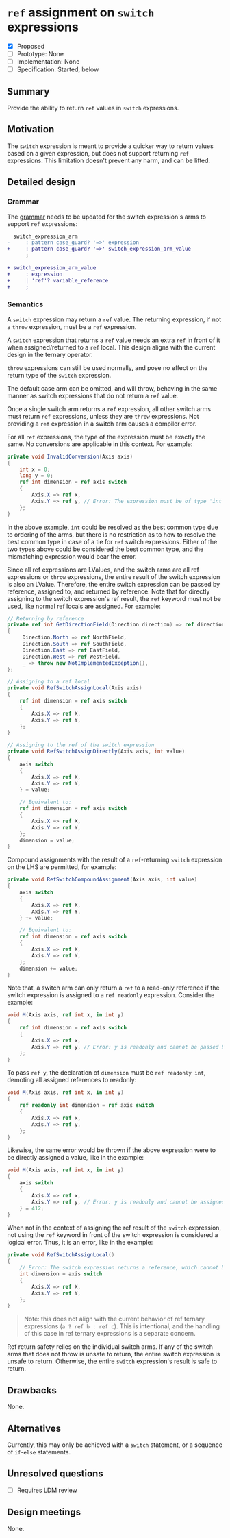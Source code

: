 # `ref` assignment on `switch` expressions

* [x] Proposed
* [ ] Prototype: None
* [ ] Implementation: None
* [ ] Specification: Started, below

## Summary
[summary]: #summary

Provide the ability to return `ref` values in `switch` expressions.

## Motivation
[motivation]: #motivation

The `switch` expression is meant to provide a quicker way to return values based on a given expression, but does not support returning `ref` expressions. This limitation doesn't prevent any harm, and can be lifted.

## Detailed design
[design]: #detailed-design

### Grammar
The [grammar](https://learn.microsoft.com/en-us/dotnet/csharp/language-reference/proposals/csharp-8.0/patterns#switch-expression) needs to be updated for the switch expression's arms to support `ref` expressions:

```diff
  switch_expression_arm
-     : pattern case_guard? '=>' expression
+     : pattern case_guard? '=>' switch_expression_arm_value
      ;

+ switch_expression_arm_value
+     : expression
+     | 'ref'? variable_reference
+     ;
```

### Semantics
A `switch` expression may return a `ref` value. The returning expression, if not a `throw` expression, must be a `ref` expression.

A `switch` expression that returns a `ref` value needs an extra `ref` in front of it when assigned/returned to a `ref` local. This design aligns with the current design in the ternary operator.

`throw` expressions can still be used normally, and pose no effect on the return type of the `switch` expression.

The default case arm can be omitted, and will throw, behaving in the same manner as switch expressions that do not return a `ref` value.

Once a single switch arm returns a `ref` expression, all other switch arms must return `ref` expressions, unless they are `throw` expressions. Not providing a `ref` expression in a switch arm causes a compiler error.

For all `ref` expressions, the type of the expression must be exactly the same. No conversions are applicable in this context. For example:

```csharp
private void InvalidConversion(Axis axis)
{
    int x = 0;
    long y = 0;
    ref int dimension = ref axis switch
    {
        Axis.X => ref x,
        Axis.Y => ref y, // Error: The expression must be of type 'int' to match the common ref type
    };
}
```

In the above example, `int` could be resolved as the best common type due to ordering of the arms, but there is no restriction as to how to resolve the best common type in case of a tie for `ref` switch expressions. Either of the two types above could be considered the best common type, and the mismatching expression would bear the error.

Since all ref expressions are LValues, and the switch arms are all ref expressions or `throw` expressions, the entire result of the switch expression is also an LValue. Therefore, the entire switch expression can be passed by reference, assigned to, and returned by reference. Note that for directly assigning to the switch expression's ref result, the `ref` keyword must not be used, like normal ref locals are assigned. For example:

```csharp
// Returning by reference
private ref int GetDirectionField(Direction direction) => ref direction switch
{
     Direction.North => ref NorthField,
     Direction.South => ref SouthField,
     Direction.East => ref EastField,
     Direction.West => ref WestField,
     _ => throw new NotImplementedException(),
};

// Assigning to a ref local
private void RefSwitchAssignLocal(Axis axis)
{
    ref int dimension = ref axis switch
    {
        Axis.X => ref X,
        Axis.Y => ref Y,
    };
}

// Assigning to the ref of the switch expression
private void RefSwitchAssignDirectly(Axis axis, int value)
{
    axis switch
    {
        Axis.X => ref X,
        Axis.Y => ref Y,
    } = value;

    // Equivalent to:
    ref int dimension = ref axis switch
    {
        Axis.X => ref X,
        Axis.Y => ref Y,
    };
    dimension = value;
}
```

Compound assignments with the result of a `ref`-returning `switch` expression on the LHS are permitted, for example:
```csharp
private void RefSwitchCompoundAssignment(Axis axis, int value)
{
    axis switch
    {
        Axis.X => ref X,
        Axis.Y => ref Y,
    } += value;

    // Equivalent to:
    ref int dimension = ref axis switch
    {
        Axis.X => ref X,
        Axis.Y => ref Y,
    };
    dimension += value;
}
```

Note that, a switch arm can only return a `ref` to a read-only reference if the switch expression is assigned to a `ref readonly` expression. Consider the example:
```csharp
void M(Axis axis, ref int x, in int y)
{
    ref int dimension = ref axis switch
    {
        Axis.X => ref x,
        Axis.Y => ref y, // Error: y is readonly and cannot be passed by reference to a non-readonly reference
    };
}
```

To pass `ref y`, the declaration of `dimension` must be `ref readonly int`, demoting all assigned references to readonly:
```csharp
void M(Axis axis, ref int x, in int y)
{
    ref readonly int dimension = ref axis switch
    {
        Axis.X => ref x,
        Axis.Y => ref y,
    };
}
```

Likewise, the same error would be thrown if the above expression were to be directly assigned a value, like in the example:
```csharp
void M(Axis axis, ref int x, in int y)
{
    axis switch
    {
        Axis.X => ref x,
        Axis.Y => ref y, // Error: y is readonly and cannot be assigned by reference
    } = 412;
}
```

When not in the context of assigning the ref result of the `switch` expression, not using the `ref` keyword in front of the switch expression is considered a logical error. Thus, it is an error, like in the example:
```csharp
private void RefSwitchAssignLocal()
{
    // Error: The switch expression returns a reference, which cannot be immediately discarded
    int dimension = axis switch
    {
        Axis.X => ref X,
        Axis.Y => ref Y,
    };
}
```

> Note: this does not align with the current behavior of ref ternary expressions (`a ? ref b : ref c`). This is intentional, and the handling of this case in ref ternary expressions is a separate concern.

Ref return safety relies on the individual switch arms. If any of the switch arms that does not throw is unsafe to return, the entire switch expression is unsafe to return. Otherwise, the entire `switch` expression's result is safe to return.

## Drawbacks
[drawbacks]: #drawbacks

None.

## Alternatives
[alternatives]: #alternatives

Currently, this may only be achieved with a `switch` statement, or a sequence of `if`-`else` statements.

## Unresolved questions
[unresolved]: #unresolved-questions

- [ ] Requires LDM review

## Design meetings
[meetings]: #design-meetings

None.
